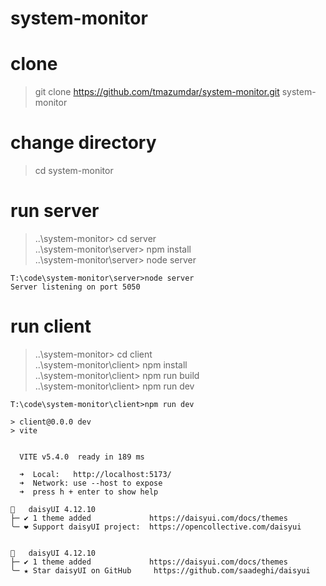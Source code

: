 # system-monitor

# clone 
> git clone https://github.com/tmazumdar/system-monitor.git system-monitor

# change directory
> cd system-monitor

# run server
> ..\system-monitor> cd server  
> ..\system-monitor\server> npm install  
> ..\system-monitor\server> node server

```
T:\code\system-monitor\server>node server
Server listening on port 5050
```

# run client
> ..\system-monitor> cd client  
> ..\system-monitor\client> npm install  
> ..\system-monitor\client> npm run build  
> ..\system-monitor\client> npm run dev  

```
T:\code\system-monitor\client>npm run dev

> client@0.0.0 dev
> vite


  VITE v5.4.0  ready in 189 ms

  ➜  Local:   http://localhost:5173/
  ➜  Network: use --host to expose
  ➜  press h + enter to show help

🌼   daisyUI 4.12.10
├─ ✔︎ 1 theme added             https://daisyui.com/docs/themes
╰─ ❤︎ Support daisyUI project:  https://opencollective.com/daisyui


🌼   daisyUI 4.12.10
├─ ✔︎ 1 theme added             https://daisyui.com/docs/themes
╰─ ★ Star daisyUI on GitHub     https://github.com/saadeghi/daisyui
```
